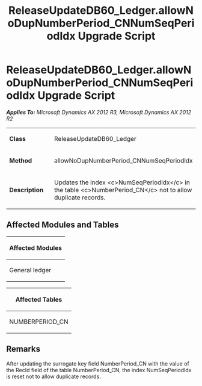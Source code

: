 ﻿---
title: ReleaseUpdateDB60_Ledger.allowNoDupNumberPeriod_CNNumSeqPeriodIdx Upgrade Script
TOCTitle: ReleaseUpdateDB60_Ledger.allowNoDupNumberPeriod_CNNumSeqPeriodIdx Upgrade Script
ms:assetid: 1a50f491-a6c8-e0e7-0447-46207398e83f
ms:mtpsurl: https://msdn.microsoft.com/en-us/library/JJ718648(v=AX.60)
ms:contentKeyID: 49706928
ms.date: 05/18/2015
mtps_version: v=AX.60
---

# ReleaseUpdateDB60\_Ledger.allowNoDupNumberPeriod\_CNNumSeqPeriodIdx Upgrade Script 


_**Applies To:** Microsoft Dynamics AX 2012 R3, Microsoft Dynamics AX 2012 R2_

<table>
<colgroup>
<col style="width: 50%" />
<col style="width: 50%" />
</colgroup>
<tbody>
<tr class="odd">
<td><p><strong>Class</strong></p></td>
<td><p>ReleaseUpdateDB60_Ledger</p></td>
</tr>
<tr class="even">
<td><p><strong>Method</strong></p></td>
<td><p>allowNoDupNumberPeriod_CNNumSeqPeriodIdx</p></td>
</tr>
<tr class="odd">
<td><p><strong>Description</strong></p></td>
<td><p>Updates the index &lt;c&gt;NumSeqPeriodIdx&lt;/c&gt; in the table &lt;c&gt;NumberPeriod_CN&lt;/c&gt; not to allow duplicate records.</p></td>
</tr>
</tbody>
</table>


## Affected Modules and Tables

<table>
<colgroup>
<col style="width: 100%" />
</colgroup>
<thead>
<tr class="header">
<th><p>Affected Modules</p></th>
</tr>
</thead>
<tbody>
<tr class="odd">
<td><p>General ledger</p></td>
</tr>
</tbody>
</table>


<table>
<colgroup>
<col style="width: 100%" />
</colgroup>
<thead>
<tr class="header">
<th><p>Affected Tables</p></th>
</tr>
</thead>
<tbody>
<tr class="odd">
<td><p>NUMBERPERIOD_CN</p></td>
</tr>
</tbody>
</table>


## Remarks

After updating the surrogate key field NumberPeriod\_CN with the value of the RecId field of the table NumberPeriod\_CN, the index NumSeqPeriodIdx is reset not to allow duplicate records.

  


